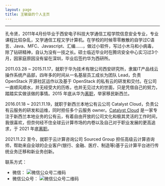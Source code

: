 ```yaml
---
layout: page
title: 王敏燊的个人主页
---
```

---

孔令贤，2011年4月份毕业于西安电子科技大学通信工程学院信息安全专业，专业课程比较杂乱，又学通信工程又学计算机。在学校的时候零零散散的自学过C语言、Java、MFC、Javascript、汇编……，做过小软件，写过小木马和小病毒，除了钻研精神，自认为没有一技之长。硕士临近毕业时在腾讯安全中心实习过3个月，因家庭原因没有留在深圳，毕业后签约华为西研所。

2011.03.28 ~ 2015.11.17，就职于华为技术有限公司西安研究所，隶属IT产品线云操作系统产品部，四年多的时间从一名基层员工成长为团队 Lead，负责 OpenStack 开源社区运作以及基于 OpenStack 的私有云的研发和交付。在公司一直顺风顺水，并无经受大的历练，也并无见过大的世面，只是凭借自己的努力，踏踏实实做该做的事情。2015 年底从华为[离职](http://lingxiankong.github.io/2015-11-17-goodbye-huawei.html)，举家移民新西兰。

2016.01.18 ~ 2021.11.19，就职于新西兰本地公有云公司 Catalyst Cloud，负责公有云服务的研发和运维，同时担任多个云服务 owner。[Catalyst Cloud](https://catalystcloud.nz/) 是一家专注于新西兰本地业务的公有云，有着自由开放的公司文化和极其灵活的工作时间，我很喜欢，但奈何经不住全球云计算市场的内卷以及自己对于职业发展的更高追求，于 2021 年底[离职](https://lingxiankong.github.io/2021-11-20-leave-catalystcloud.html)。

2021.11.22 至今，就职于云计算咨询公司 Sourced Group 担任高级云计算咨询师，帮助来自全球的企业客户(银行、金融、医疗、制造等)基于云计算平台进行传统业务迁移和新业务创新。

联系方式：

- 微信：
  ![微信公众号二维码]()
- 微信公众号：
  ![微信公众号二维码]()


